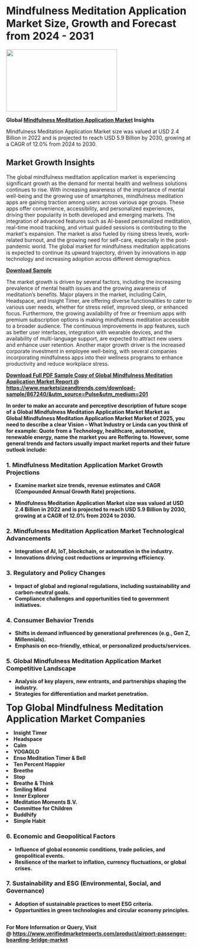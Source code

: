 <H1>Mindfulness Meditation Application Market Size, Growth and Forecast from 2024 - 2031</H1><img class="aligncenter size-medium wp-image-584254" src="https://thirdeyenews.in/wp-content/uploads/2024/09/Global-Market-Research-300x168.jpeg" alt="" width="300" height="168" /><p><strong>Global&nbsp;<a href="https://www.marketsizeandtrends.com/download-sample/867240/&amp;utm_source=Pulse&amp;utm_medium=201">Mindfulness Meditation Application Market</a> Insights</strong></p><p>Mindfulness Meditation Application Market size was valued at USD 2.4 Billion in 2022 and is projected to reach USD 5.9 Billion by 2030, growing at a CAGR of 12.0% from 2024 to 2030.</p><p><h2>Market Growth Insights</h2> <p>The global mindfulness meditation application market is experiencing significant growth as the demand for mental health and wellness solutions continues to rise. With increasing awareness of the importance of mental well-being and the growing use of smartphones, mindfulness meditation apps are gaining traction among users across various age groups. These apps offer convenience, accessibility, and personalized experiences, driving their popularity in both developed and emerging markets. The integration of advanced features such as AI-based personalized meditation, real-time mood tracking, and virtual guided sessions is contributing to the market's expansion. The market is also fueled by rising stress levels, work-related burnout, and the growing need for self-care, especially in the post-pandemic world. The global market for mindfulness meditation applications is expected to continue its upward trajectory, driven by innovations in app technology and increasing adoption across different demographics.</p> <p><strong><a href="#">Download Sample</a></strong></p> <p>The market growth is driven by several factors, including the increasing prevalence of mental health issues and the growing awareness of meditation’s benefits. Major players in the market, including Calm, Headspace, and Insight Timer, are offering diverse functionalities to cater to various user needs, whether for stress relief, improved sleep, or enhanced focus. Furthermore, the growing availability of free or freemium apps with premium subscription options is making mindfulness meditation accessible to a broader audience. The continuous improvements in app features, such as better user interfaces, integration with wearable devices, and the availability of multi-language support, are expected to attract new users and enhance user retention. Another major growth driver is the increased corporate investment in employee well-being, with several companies incorporating mindfulness apps into their wellness programs to enhance productivity and reduce workplace stress.</p> <p><strong><a href="#"></p><p><span class=""><strong>Download Full PDF Sample Copy of Global Mindfulness Meditation Application Market Report</strong> @ <a href="https://www.marketsizeandtrends.com/download-sample/867240/&amp;utm_source=Pulse&amp;utm_medium=201" target="_blank">https://www.marketsizeandtrends.com/download-sample/867240/&amp;utm_source=Pulse&amp;utm_medium=201</a></span></p><p>In order to make an accurate and perceptive description of future scope of a Global&nbsp;Mindfulness Meditation Application Market Market as Global&nbsp;Mindfulness Meditation Application Market Market of 2025, you need to describe a clear Vision &ndash; What Industry or Linda can you think of for example: Quote from a Technology, healthcare, automotive, renewable energy, name the market you are Reffering to. However, some general trends and factors usually impact market reports and their future outlook include:</p><h3>1.&nbsp;<strong>Mindfulness Meditation Application Market Growth Projections</strong></h3><ul><li>Examine market size trends, revenue estimates and CAGR (Compounded Annual Growth Rate) projections.</li><li><p>Mindfulness Meditation Application Market size was valued at USD 2.4 Billion in 2022 and is projected to reach USD 5.9 Billion by 2030, growing at a CAGR of 12.0% from 2024 to 2030.</p></li></ul><h3>2.&nbsp;<strong>Mindfulness Meditation Application Market Technological Advancements</strong></h3><ul><li>Integration of AI, IoT, blockchain, or automation in the industry.</li><li>Innovations driving cost reductions or improving efficiency.</li></ul><h3>3.&nbsp;<strong>Regulatory and Policy Changes</strong></h3><ul><li>Impact of global and regional regulations, including sustainability and carbon-neutral goals.</li><li>Compliance challenges and opportunities tied to government initiatives.</li></ul><h3>4.&nbsp;<strong>Consumer Behavior Trends</strong></h3><ul><li>Shifts in demand influenced by generational preferences (e.g., Gen Z, Millennials).</li><li>Emphasis on eco-friendly, ethical, or personalized products/services.</li></ul><h3>5.&nbsp;<strong>Global Mindfulness Meditation Application Market Competitive Landscape</strong></h3><ul><li>Analysis of key players, new entrants, and partnerships shaping the industry.</li><li>Strategies for differentiation and market penetration.</li></ul><p data-pm-slice="1 1 []"><span style="color: inherit; font-family: inherit; font-size: 25px;">Top Global Mindfulness Meditation Application Market Companies</span></p><div class="" data-test-id=""><p><li>Insight Timer</li><li> Headspace</li><li> Calm</li><li> YOGAGLO</li><li> Enso Meditation Timer & Bell</li><li> Ten Percent Happier</li><li> Breethe</li><li> Stop</li><li> Breathe & Think</li><li> Smiling Mind</li><li> Inner Explorer</li><li> Meditation Moments B.V.</li><li> Committee for Children</li><li> Buddhify</li><li> Simple Habit</li></p></div><h3>6.&nbsp;<strong>Economic and Geopolitical Factors</strong></h3><ul><li>Influence of global economic conditions, trade policies, and geopolitical events.</li><li>Resilience of the market to inflation, currency fluctuations, or global crises.</li></ul><h3>7.&nbsp;<strong>Sustainability and ESG (Environmental, Social, and Governance)</strong></h3><ul><li>Adoption of sustainable practices to meet ESG criteria.</li><li>Opportunities in green technologies and circular economy principles.</li></ul><h2><strong style="font-size: 14px;">For More Information or Query, Visit @&nbsp;</strong><a style="background-color: #ffffff; font-size: 14px;" href="https://www.marketsizeandtrends.com/report/mindfulness-meditation-application-market/" target="_blank">https://www.verifiedmarketreports.com/product/airport-passenger-boarding-bridge-market</a></h2>
